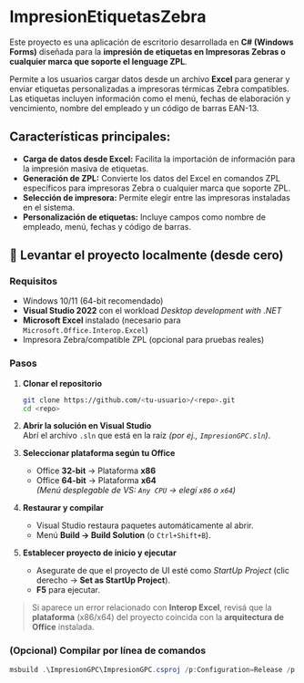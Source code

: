 # ImpresionEtiquetasZebra

Este proyecto es una aplicación de escritorio desarrollada en **C# (Windows Forms)** diseñada para la **impresión de etiquetas en Impresoras Zebras o cualquier marca que soporte el lenguage ZPL**.

Permite a los usuarios cargar datos desde un archivo **Excel** para generar y enviar etiquetas personalizadas a impresoras térmicas Zebra compatibles. 
Las etiquetas incluyen información como el menú, fechas de elaboración y vencimiento, nombre del empleado y un código de barras EAN-13.

## Características principales:

* **Carga de datos desde Excel:** Facilita la importación de información para la impresión masiva de etiquetas.
* **Generación de ZPL:** Convierte los datos del Excel en comandos ZPL específicos para impresoras Zebra o cualquier marca que soporte ZPL.
* **Selección de impresora:** Permite elegir entre las impresoras instaladas en el sistema.
* **Personalización de etiquetas:** Incluye campos como nombre de empleado, menú, fechas y código de barras.

## 🚀 Levantar el proyecto localmente (desde cero)

### Requisitos
- Windows 10/11 (64-bit recomendado)  
- **Visual Studio 2022** con el workload *Desktop development with .NET*  
- **Microsoft Excel** instalado (necesario para `Microsoft.Office.Interop.Excel`)  
- Impresora Zebra/compatible ZPL (opcional para pruebas reales)

### Pasos
1. **Clonar el repositorio**
   ```bash
   git clone https://github.com/<tu-usuario>/<repo>.git
   cd <repo>
   ```
2. **Abrir la solución en Visual Studio**  
   Abrí el archivo `.sln` que está en la raíz *(por ej., `ImpresionGPC.sln`)*.

3. **Seleccionar plataforma según tu Office**  
   - Office **32-bit** → Plataforma **x86**  
   - Office **64-bit** → Plataforma **x64**  
   *(Menú desplegable de VS: `Any CPU` → elegí `x86` o `x64`)*

4. **Restaurar y compilar**  
   - Visual Studio restaura paquetes automáticamente al abrir.  
   - Menú **Build → Build Solution** (o `Ctrl+Shift+B`).

5. **Establecer proyecto de inicio y ejecutar**  
   - Asegurate de que el proyecto de UI esté como *StartUp Project* (clic derecho → **Set as StartUp Project**).  
   - **F5** para ejecutar.

> Si aparece un error relacionado con **Interop Excel**, revisá que la **plataforma** (x86/x64) del proyecto coincida con la **arquitectura de Office** instalada.

### (Opcional) Compilar por línea de comandos
```powershell
msbuild .\ImpresionGPC\ImpresionGPC.csproj /p:Configuration=Release /p:Platform="x64"
```